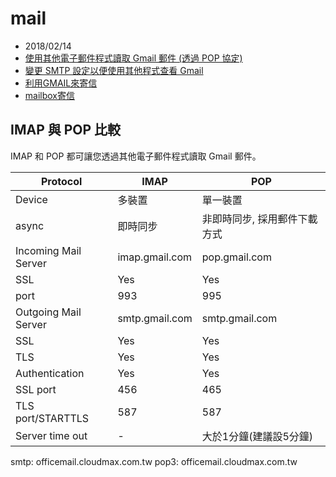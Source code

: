 # mail

- 2018/02/14
- [使用其他電子郵件程式讀取 Gmail 郵件 (透過 POP 協定)](https://support.google.com/mail/answer/7104828)
- [變更 SMTP 設定以便使用其他程式查看 Gmail](https://support.google.com/mail/answer/7126229?hl=zh-Hant)
- [利用GMAIL來寄信](http://ec.softking.com.tw/use/use.asp?id=331)
- [mailbox寄信](https://www.cloudmax.com.tw/service/guideline/officemail-outlook)
## IMAP 與 POP 比較

IMAP 和 POP 都可讓您透過其他電子郵件程式讀取 Gmail 郵件。

Protocol             | IMAP           | POP
-------------------- | -------------- | ---------------------------
Device               | 多裝置         | 單一裝置
async                | 即時同步       | 非即時同步, 採用郵件下載方式
Incoming Mail Server | imap.gmail.com | pop.gmail.com
 SSL                 | Yes            | Yes
 port                | 993            | 995
Outgoing Mail Server | smtp.gmail.com | smtp.gmail.com
 SSL                 | Yes            | Yes
 TLS                 | Yes            | Yes
 Authentication      | Yes            | Yes
 SSL port            | 456            | 465
 TLS port/STARTTLS   | 587            | 587
 Server time out     | -              | 大於1分鐘(建議設5分鐘)


smtp: officemail.cloudmax.com.tw
pop3: officemail.cloudmax.com.tw
